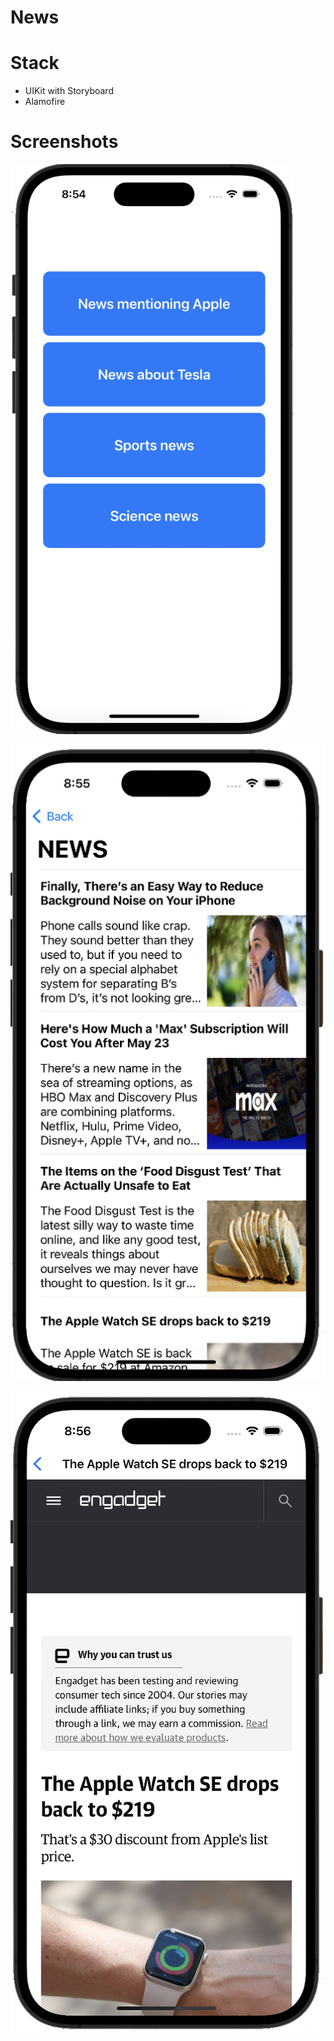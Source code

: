 # News

# Stack

- UIKit with Storyboard
- Alamofire

# Screenshots

![Image alt](https://github.com/Maxim-Zykin/News/blob/main/news_menu.png)

![Image alt](https://github.com/Maxim-Zykin/News/blob/main/news_news.png)

![Image alt](https://github.com/Maxim-Zykin/News/blob/main/news_a.png)
